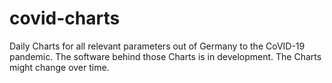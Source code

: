 # covid-charts
Daily Charts for all relevant parameters out of Germany to the CoVID-19 pandemic. The software behind those Charts is in development. The Charts might change over time.
